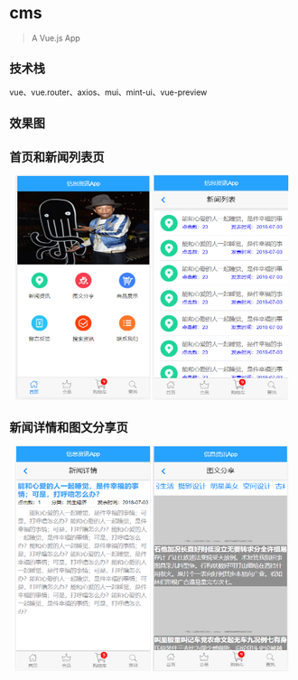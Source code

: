 # cms

> A Vue.js App

## 技术栈

vue、vue.router、axios、mui、mint-ui、vue-preview

## 效果图
<h2>首页和新闻列表页</h2>
<div align=center>
  <img src="https://github.com/wangc1993/vue-cms-app/blob/master/pic/首页.png" width="240" height="400" alt="图片描述文字"/>
  <img src="https://github.com/wangc1993/vue-cms-app/blob/master/pic/新闻列表.png" width="240" height="400" alt="图片描述文字"/>
</div>
<h2>新闻详情和图文分享页</h2>
<div align=center>
  <img src="https://github.com/wangc1993/vue-cms-app/blob/master/pic/新闻详情.png" width="240" height="400" alt="图片描述文字"/>
  <img src="https://github.com/wangc1993/vue-cms-app/blob/master/pic/图文分享.png" width="240" height="400" alt="图片描述文字"/>
</div>


